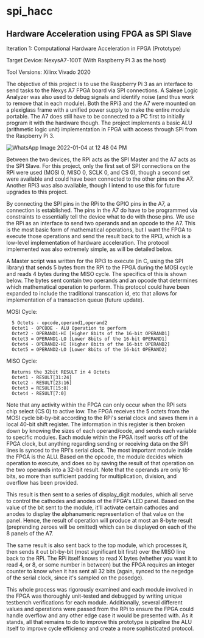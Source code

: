 # spi_hacc
## Hardware Acceleration using FPGA as SPI Slave
 
 Iteration 1: Computational Hardware Acceleration in FPGA (Prototype)
 
 Target Device: NexysA7-100T (With Raspberry Pi 3 as the host)

 Tool Versions: Xilinx Vivado 2020
 
 The objective of this project is to use the Raspberry Pi 3 as an interface to send tasks to the Nexys A7 FPGA board via SPI connections. A Saleae Logic Analyzer was also used to debug signals and identify noise (and thus work to remove that in each module). Both the RPi3 and the A7 were mounted on a plexiglass frame with a unified power supply to make the entire module portable. The A7 does still have to be connected to a PC first to initially program it with the hardware though. The project implements a basic ALU (arithmetic logic unit) implementation in FPGA with access through SPI from the Raspberry Pi 3.
 
 ![WhatsApp Image 2022-01-04 at 12 48 04 PM](https://user-images.githubusercontent.com/40621421/148103457-a4b58fa9-b041-4e10-a0ae-9d922f81af6f.jpeg)
 
 Between the two devices, the RPi acts as the SPI Master and the A7 acts as the SPI Slave. For this project, only the first set of SPI connections on the RPi were used (MOSI 0, MISO 0, SCLK 0, and CS 0), though a second set were available and could have been connected to the other pins on the A7. Another RPi3 was also available, though I intend to use this for future upgrades to this project.
 
 By connecting the SPI pins in the RPi to the GPIO pins in the A7, a connection is established. The pins in the A7 do have to be programmed via constraints to essentially tell the device what to do with those pins. We use the RPi as an interface to send two operands and an opcode to the A7. This is the most basic form of mathematical operations, but I want the FPGA to execute those operations and send the result back to the RPi3, which is a low-level implementation of hardware acceleration. The protocol implemented was also extremely simple, as will be detailed below.
 
 A Master script was written for the RPi3 to execute (in C, using the SPI library) that sends 5 bytes from the RPi to the FPGA during the MOSI cycle and reads 4 bytes during the MISO cycle. The specifics of this is shown below. The bytes sent contain two operands and an opcode that determines which mathematical operation to perform. This protocol could have been expanded to include the traditional transcation id, etc that allows for implementation of a transaction queue (future update).
 
 MOSI Cycle:
 
      5 Octets - opcode,operand1,operand2  
      Octet1 - OPCODE - ALU Operation to perform     
      Octet2 - OPERAND1-HI [Higher 8bits of the 16-bit OPERAND1]    
      Octet3 = OPERAND1-LO [Lower 8bits of the 16-bit OPERAND1]      
      Octet4 - OPERAND2-HI [Higher 8bits of the 16-bit OPERAND2]
      Octet5 = OPERAND2-LO [Lower 8bits of the 16-bit OPERAND2]
   
 MISO Cycle:
 
      Returns the 32bit RESULT in 4 Octets
      Octet1 - RESULT[31:24]
      Octet2 - RESULT[23:16]
      Octet3 = RESULT[15:8]
      Octet4 - RESULT[7:0]

 Note that any activity within the FPGA can only occur when the RPi sets chip select (CS 0) to active low. The FPGA receives the 5 octets from the MOSI cycle bit-by-bit according to the RPi's serial clock and saves them in a local 40-bit shift register. The information in this register is then broken down by knowing the sizes of each operand/code, and sends each variable to specific modules. Each module within the FPGA itself works off of the FPGA clock, but anything regarding sending or receiving data on the SPI lines is synced to the RPi's serial clock. The most important module inside the FPGA is the ALU. Based on the opcode, the module decides which operation to execute, and does so by saving the result of that operation on the two operands into a 32-bit result. Note that the operands are only 16-bits, so more than sufficient padding for multiplication, division, and overflow has been provided.
 
 This result is then sent to a series of display_digit modules, which all serve to control the cathodes and anodes of the FPGA's LED panel. Based on the value of the bit sent to the module, it'll activate certain cathodes and anodes to display the alphanumeric representation of that value on the panel. Hence, the result of operation will produce at most an 8-byte result (preprending zeroes will be omitted) which can be displayed on each of the 8 panels of the A7.
 
 The same result is also sent back to the top module, which processes it, then sends it out bit-by-bit (most significant bit first) over the MISO line back to the RPi. The RPi itself knows to read X bytes (whether you want it to read 4, or 8, or some number in between) but the FPGA requires an integer counter to know when it has sent all 32 bits (again, synced to the negedge of the serial clock, since it's sampled on the posedge). 
 
 This whole process was rigorously examined and each module involved in the FPGA was thoroughly unit-tested and debugged by writing unique testbench verifications for each module. Additionally, several different values and operations were passed from the RPi to ensure the FPGA could handle overflow and any other edge case it would be presented with. As it stands, all that remains to do to improve this prototype is pipeline the ALU itself to improve cycle efficiency and create a more sophisticated protocol.
